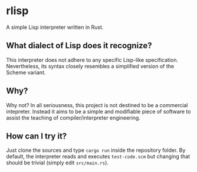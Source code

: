 # rlisp
A simple Lisp interpreter written in Rust.

## What dialect of Lisp does it recognize?
This interpreter does not adhere to any specific Lisp-like specification. Nevertheless, its syntax closely resembles a 
simplified version of the Scheme variant.

## Why?
Why not? In all seriousness, this project is not destined to be a commercial intepreter. Instead it aims to be a
simple and modifiable piece of software to assist the teaching of compiler/interpreter engineering.

## How can I try it?
Just clone the sources and type `cargo run` inside the repository folder. By default, the interpreter reads and executes
`test-code.scm` but changing that should be trivial (simply edit `src/main.rs`).
